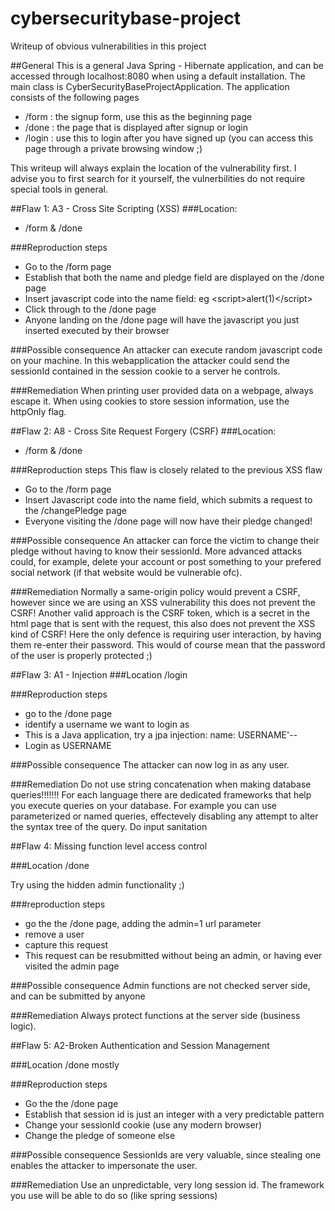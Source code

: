 # cybersecuritybase-project
Writeup of obvious vulnerabilities in this project

##General
This is a general Java Spring - Hibernate application, and can be accessed through localhost:8080 when using a default installation. The main class is CyberSecurityBaseProjectApplication.
The application consists of the following pages
- /form : the signup form, use this as the beginning page
- /done : the page that is displayed after signup or login
- /login : use this to login after you have signed up (you can access this page through a private browsing window ;)

This writeup will always explain the location of the vulnerability first. I advise you to first search for it yourself, the vulnerbilities do not require special tools in general.

##Flaw 1: A3 - Cross Site Scripting (XSS)
###Location:
- /form & /done


###Reproduction steps
- Go to the /form page
- Establish that both the name and pledge field are displayed on the /done page
- Insert javascript code into the name field: eg \<script>alert(1)\</script>
- Click through to the /done page
- Anyone landing on the /done page will have the javascript you just inserted executed by their browser

###Possible consequence
An attacker can execute random javascript code on your machine. In this webapplication the attacker could send the sessionId contained in the session cookie to a server he controls.


###Remediation
When printing user provided data on a webpage, always escape it.
When using cookies to store session information, use the httpOnly flag.


##Flaw 2: A8 - Cross Site Request Forgery (CSRF)
###Location:
- /form & /done



###Reproduction steps
This flaw is closely related to the previous XSS flaw
- Go to the /form page
- Insert Javascript code into the name field, which submits a request to the /changePledge page
- Everyone visiting the /done page will now have their pledge changed!

###Possible consequence
An attacker can force the victim to change their pledge without having to know their sessionId.
More advanced attacks could, for example, delete your account or post something to your prefered social network (if that website would be vulnerable ofc).

###Remediation
Normally a same-origin policy would prevent a CSRF, however since we are using an XSS vulnerability this does not prevent the CSRF!
Another valid approach is the CSRF token, which is a secret in the html page that is sent with the request, this also does not prevent the XSS kind of CSRF!
Here the only defence is requiring user interaction, by having them re-enter their password. This would of course mean that the password of the user is properly protected ;)

##Flaw 3: A1 - Injection
###Location
/login

###Reproduction steps
- go to the /done page
- identify a username we want to login as
- This is a Java application, try a jpa injection: name: USERNAME'--
- Login as USERNAME

###Possible consequence
The attacker can now log in as any user.

###Remediation
Do not use string concatenation when making database queries!!!!!!!
For each language there are dedicated frameworks that help you execute queries on your database. For example you can use parameterized or named queries, effectevely disabling any attempt to alter the syntax tree of the query.
Do input sanitation

##Flaw 4: Missing function level access control

###Location
/done

Try using the hidden admin functionality ;)


###reproduction steps
- go the the /done page, adding the admin=1 url parameter
- remove a user
- capture this request
- This request can be resubmitted without being an admin, or having ever visited the admin page

###Possible consequence
Admin functions are not checked server side, and can be submitted by anyone

###Remediation
Always protect functions at the server side (business logic).

##Flaw 5: A2-Broken Authentication and Session Management

###Location
/done mostly

###Reproduction steps
- Go the the /done page
- Establish that session id is just an integer with a very predictable pattern
- Change your sessionId cookie (use any modern browser)
- Change the pledge of someone else

###Possible consequence
SessionIds are very valuable, since stealing one enables the attacker to impersonate the user.

###Remediation
Use an unpredictable, very long session id. The framework you use will be able to do so (like spring sessions)




